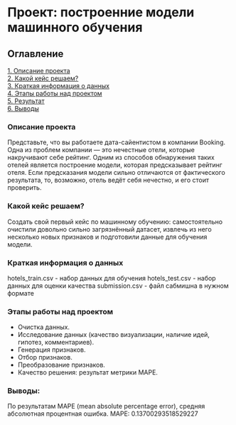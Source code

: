 # Проект: построенние модели машинного обучения


## Оглавление
[1. Описание проекта](https://github.com/deniils/project-3-eda/blob/main/Readme.md#Описание-проекта)  
[2. Какой кейс решаем?](https://github.com/deniils/project-3-eda/blob/main/Readme.md#Какой-кейс-решаем)  
[3. Краткая информация о данных](https://github.com/deniils/project-3-eda/blob/main/Readme.md#Краткая-информация-о-данных)  
[4. Этапы работы над проектом](https://github.com/deniils/project-3-eda/blob/main/Readme.md#Этапы-работы-над-проектом)  
[5. Результат](https://github.com/deniils/project-3-eda/blob/main/Readme.md#Результат)  
[6. Выводы](https://github.com/deniils/project-3-eda/blob/main/Readme.md#Выводы)

### Описание проекта
Представьте, что вы работаете дата-сайентистом в компании Booking. Одна из проблем компании — это нечестные отели, которые накручивают себе рейтинг. Одним из способов обнаружения таких отелей является построение модели, которая предсказывает рейтинг отеля. Если предсказания модели сильно отличаются от фактического результата, то, возможно, отель ведёт себя нечестно, и его стоит проверить.

### Какой кейс решаем?
Создать свой первый кейс по машинному обучению: самостоятельно очистили довольно сильно загрязнённый датасет, извлечь из него несколько новых признаков и подготовили данные для обучения модели. 

### Краткая информация о данных
hotels_train.csv - набор данных для обучения
hotels_test.csv - набор данных для оценки качества
submission.csv - файл сабмишна в нужном формате

### Этапы работы над проектом
*   Очистка данных.
*   Исследование данных (качество визуализации, наличие идей, гипотез, комментариев).
*   Генерация признаков.
*   Отбор признаков.
*   Преобразование признаков.
*   Качество решения: результат метрики MAPE.


### Выводы:
По результатам MAPE (mean absolute percentage error), средняя абсолютная процентная ошибка. 
MAPE:  0.13700293518529227
